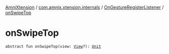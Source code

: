 [AmniXtension](../../index.md) / [com.amnix.xtension.internals](../index.md) / [OnGestureRegisterListener](index.md) / [onSwipeTop](./on-swipe-top.md)

# onSwipeTop

`abstract fun onSwipeTop(view: `[`View`](https://developer.android.com/reference/android/view/View.html)`?): `[`Unit`](https://kotlinlang.org/api/latest/jvm/stdlib/kotlin/-unit/index.html)